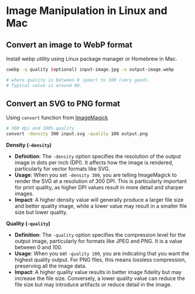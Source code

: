 # Image Manipulation in Linux and Mac

## Convert an image to WebP format

Install webp utility using Linux package manager or Homebrew in Mac.

```bash
cwebp -q quality (optional) input-image.jpg -o output-image.webp

# where quality is between 0 (poor) to 100 (very good).
# Typical value is around 80.
```

## Convert an SVG to PNG format

Using `convert` function from [ImageMagick](https://imagemagick.org/index.php)

```bash
# 300 dpi and 100% quality
convert -density 300 input.svg -quality 100 output.png
```

**Density (`-density`)**  

* **Definition**: The `-density` option specifies the resolution of the output image in dots per inch (DPI). It affects how the image is rendered, particularly for vector formats like SVG.
* **Usage**: When you set `-density 300`, you are telling ImageMagick to render the SVG at a resolution of 300 DPI. This is particularly important for print quality, as higher DPI values result in more detail and sharper images.
* **Impact**: A higher density value will generally produce a larger file size and better quality image, while a lower value may result in a smaller file size but lower quality.

**Quality (`-quality`)**  

* **Definition**: The `-quality` option specifies the compression level for the output image, particularly for formats like JPEG and PNG. It is a value between 0 and 100.
* **Usage**: When you set `-quality 100`, you are indicating that you want the highest quality output. For PNG files, this means lossless compression, preserving all the image data.
* **Impact**: A higher quality value results in better image fidelity but may increase the file size. Conversely, a lower quality value can reduce the file size but may introduce artifacts or reduce detail in the image.
